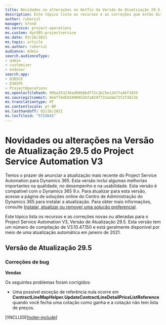 ```yaml
---
title: Novidades ou alterações no Hotfix da Versão de Atualização 29.5 do Project Service Automation V3
description: Este tópico lista os recursos e as correções que estão disponíveis no Hotfix da Versão de Atualização 29.5 do Project Service Automation V3.
author: ruhercul
manager: kfend
ms.service: project-operations
ms.custom: dyn365-projectservice
ms.date: 03/26/2021
ms.topic: article
ms.author: ruhercul
audience: Admin
search.audienceType:
- admin
- customizer
- enduser
search.app:
- D365CE
- D365PS
- ProjectOperations
ms.openlocfilehash: 99ba353236ad88b8bdff2c1b25e1247fa4bf3455
ms.sourcegitcommit: 9ebf7dd501898053bfa824f732adabf3f273613b
ms.translationtype: HT
ms.contentlocale: pt-BR
ms.lasthandoff: 03/26/2021
ms.locfileid: "5715641"
---
```

# <a name="whats-new-or-changed-in-project-service-automation-update-release-295-v3"></a>Novidades ou alterações na Versão de Atualização 29.5 do Project Service Automation V3

Temos o prazer de anunciar a atualização mais recente do Project Service Automation para Dynamics 365. Esta versão inclui algumas melhorias importantes na qualidade, no desempenho e na usabilidade. Esta versão é compatível com o Dynamics 365 9.x. Para atualizar para esta versão, acesse a página de soluções online do Centro de Administração do Dynamics 365 para instalar a atualização. Para obter mais informações, consulte [Instalar, atualizar ou remover uma solução preferencial](https://docs.microsoft.com/power-platform/admin/install-remove-preferred-solution).

Este tópico lista os recursos e as correções novas ou alteradas para o Project Service Automation V3, Versão de Atualização 29.5. Esta versão tem um número de compilação de V3.10.47.150 e está geralmente disponível por meio de uma atualização automática em janeiro de 2021.

## <a name="update-release-295"></a>Versão de Atualização 29.5

### <a name="bug-fixes"></a>Correções de bug


**Vendas**

Os seguintes problemas foram corrigidos:

- Uma possível exceção de referência nula ocorre em **ContractLineMapHelper.UpdateContractLineDetailPriceListReference** quando você fecha uma cotação como ganha e a cotação não tem lista de preços.


[!INCLUDE[footer-include](../includes/footer-banner.md)]
